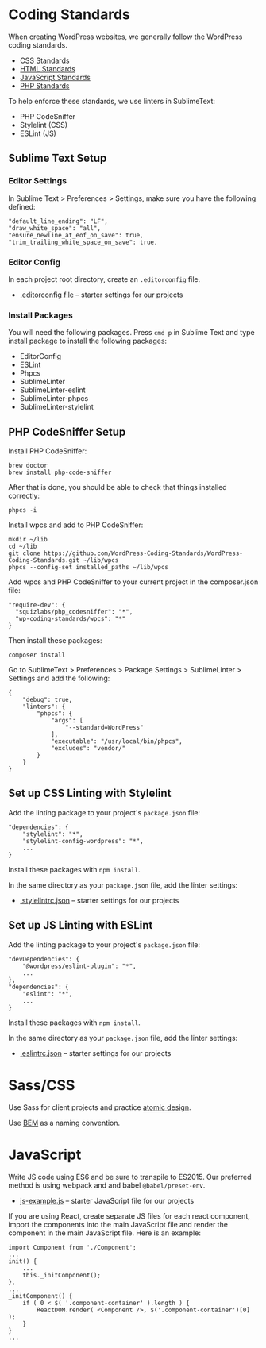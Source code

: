 # Coding Standards

When creating WordPress websites, we generally follow the WordPress coding standards.

* [CSS Standards](https://developer.wordpress.org/coding-standards/wordpress-coding-standards/css/)
* [HTML Standards](https://developer.wordpress.org/coding-standards/wordpress-coding-standards/html/)
* [JavaScript Standards](https://developer.wordpress.org/coding-standards/wordpress-coding-standards/javascript/)
* [PHP Standards](https://developer.wordpress.org/coding-standards/wordpress-coding-standards/php/)

To help enforce these standards, we use linters in SublimeText:

* PHP CodeSniffer
* Stylelint (CSS)
* ESLint (JS)

## Sublime Text Setup

### Editor Settings

In Sublime Text > Preferences > Settings, make sure you have the following defined:

	"default_line_ending": "LF",
	"draw_white_space": "all",
	"ensure_newline_at_eof_on_save": true,
	"trim_trailing_white_space_on_save": true,

### Editor Config

In each project root directory, create an `.editorconfig` file.

* [.editorconfig file](.editorconfig) – starter settings for our projects

### Install Packages

You will need the following packages. Press `cmd p` in Sublime Text and type install package to install the following packages:

* EditorConfig
* ESLint
* Phpcs
* SublimeLinter
* SublimeLinter-eslint
* SublimeLinter-phpcs
* SublimeLinter-stylelint

## PHP CodeSniffer Setup

Install PHP CodeSniffer:

	brew doctor
	brew install php-code-sniffer

After that is done, you should be able to check that things installed correctly:

	phpcs -i

Install wpcs and add to PHP CodeSniffer:

	mkdir ~/lib
	cd ~/lib
	git clone https://github.com/WordPress-Coding-Standards/WordPress-Coding-Standards.git ~/lib/wpcs
	phpcs --config-set installed_paths ~/lib/wpcs

Add wpcs and PHP CodeSniffer to your current project in the composer.json file:

	"require-dev": {
	  "squizlabs/php_codesniffer": "*",
	  "wp-coding-standards/wpcs": "*"
	}

Then install these packages:

	composer install

Go to SublimeText > Preferences > Package Settings > SublimeLinter > Settings and add the following:

	{
		"debug": true,
		"linters": {
			"phpcs": {
				"args": [
					"--standard=WordPress"
				],
				"executable": "/usr/local/bin/phpcs",
				"excludes": "vendor/"
			}
		}
	}

## Set up CSS Linting with Stylelint

Add the linting package to your project's `package.json` file:

	"dependencies": {
		"stylelint": "*",
		"stylelint-config-wordpress": "*",
		...
	}

Install these packages with `npm install`.

In the same directory as your `package.json` file, add the linter settings:

* [.stylelintrc.json](.stylelintrc.json) – starter settings for our projects

## Set up JS Linting with ESLint

Add the linting package to your project's `package.json` file:

	"devDependencies": {
		"@wordpress/eslint-plugin": "*",
		...
	},
	"dependencies": {
		"eslint": "*",
		...
	}

Install these packages with `npm install`.

In the same directory as your `package.json` file, add the linter settings:

* [.eslintrc.json](.eslintrc.json) – starter settings for our projects

# Sass/CSS

Use Sass for client projects and practice [atomic design](https://bradfrost.com/blog/post/atomic-web-design/).

Use [BEM](http://getbem.com/introduction/) as a naming convention.

# JavaScript

Write JS code using ES6 and be sure to transpile to ES2015. Our preferred method is using webpack and and babel `@babel/preset-env`.

* [js-example.js](js-example.js) – starter JavaScript file for our projects

If you are using React, create separate JS files for each react component, import the components into the main JavaScript file and render the component in the main JavaScript file. Here is an example:

	import Component from './Component';
	...
	init() {
		...
		this._initComponent();
	},
	...
	_initComponent() {
		if ( 0 < $( '.component-container' ).length ) {
			ReactDOM.render( <Component />, $('.component-container')[0] );
		}
	}
	...
